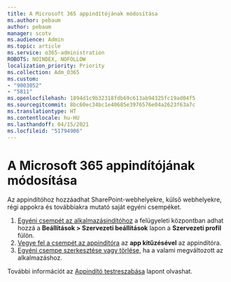 ```yaml
---
title: A Microsoft 365 appindítójának módosítása
ms.author: pebaum
author: pebaum
manager: scotv
ms.audience: Admin
ms.topic: article
ms.service: o365-administration
ROBOTS: NOINDEX, NOFOLLOW
localization_priority: Priority
ms.collection: Adm_O365
ms.custom:
- "9003052"
- "5811"
ms.openlocfilehash: 1894d1c9b32318fdb69c613ab94325fc19ad04f5
ms.sourcegitcommit: 8bc60ec34bc1e40685e3976576e04a2623f63a7c
ms.translationtype: HT
ms.contentlocale: hu-HU
ms.lasthandoff: 04/15/2021
ms.locfileid: "51794906"
---
```

# <a name="make-changes-to-the-microsoft-365-app-launcher"></a>A Microsoft 365 appindítójának módosítása

Az appindítóhoz hozzáadhat SharePoint-webhelyekre, külső webhelyekre, régi appokra és továbbiakra mutató saját egyéni csempéket.

1. [Egyéni csempét az alkalmazásindítóhoz](https://docs.microsoft.com/microsoft-365/admin/manage/customize-the-app-launcher) a felügyeleti központban adhat hozzá a  **Beállítások > Szervezeti beállítások**  lapon a  **Szervezeti profil** fülön.
2. [Vegye fel a csempét az appindítóra](https://docs.microsoft.com/microsoft-365/admin/manage/customize-the-app-launcher#promote-the-tile-to-app-launcher) az **app kitűzésével** az appindítóra.
3. [Egyéni csempe szerkesztése vagy törlése,](https://docs.microsoft.com/microsoft-365/admin/manage/customize-the-app-launcher#edit-or-delete-a-custom-tile) ha a valami megváltozott az alkalmazáshoz.

További információt az [Appindító testreszabása](https://docs.microsoft.com/microsoft-365/admin/manage/customize-the-app-launcher) lapont olvashat.
